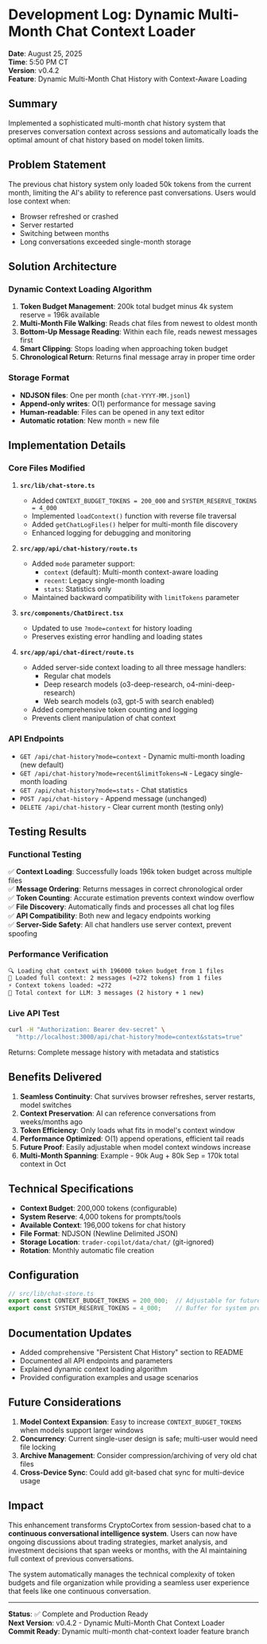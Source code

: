 # Development Log: Dynamic Multi-Month Chat Context Loader

**Date**: August 25, 2025  
**Time**: 5:50 PM CT  
**Version**: v0.4.2  
**Feature**: Dynamic Multi-Month Chat History with Context-Aware Loading

## Summary

Implemented a sophisticated multi-month chat history system that preserves conversation context across sessions and automatically loads the optimal amount of chat history based on model token limits.

## Problem Statement

The previous chat history system only loaded 50k tokens from the current month, limiting the AI's ability to reference past conversations. Users would lose context when:
- Browser refreshed or crashed
- Server restarted  
- Switching between months
- Long conversations exceeded single-month storage

## Solution Architecture

### Dynamic Context Loading Algorithm
1. **Token Budget Management**: 200k total budget minus 4k system reserve = 196k available
2. **Multi-Month File Walking**: Reads chat files from newest to oldest month
3. **Bottom-Up Message Reading**: Within each file, reads newest messages first
4. **Smart Clipping**: Stops loading when approaching token budget
5. **Chronological Return**: Returns final message array in proper time order

### Storage Format
- **NDJSON files**: One per month (`chat-YYYY-MM.jsonl`)
- **Append-only writes**: O(1) performance for message saving
- **Human-readable**: Files can be opened in any text editor
- **Automatic rotation**: New month = new file

## Implementation Details

### Core Files Modified
1. **`src/lib/chat-store.ts`**
   - Added `CONTEXT_BUDGET_TOKENS = 200_000` and `SYSTEM_RESERVE_TOKENS = 4_000`
   - Implemented `loadContext()` function with reverse file traversal
   - Added `getChatLogFiles()` helper for multi-month file discovery
   - Enhanced logging for debugging and monitoring

2. **`src/app/api/chat-history/route.ts`**
   - Added `mode` parameter support:
     - `context` (default): Multi-month context-aware loading
     - `recent`: Legacy single-month loading  
     - `stats`: Statistics only
   - Maintained backward compatibility with `limitTokens` parameter

3. **`src/components/ChatDirect.tsx`**
   - Updated to use `?mode=context` for history loading
   - Preserves existing error handling and loading states

4. **`src/app/api/chat-direct/route.ts`**
   - Added server-side context loading to all three message handlers:
     - Regular chat models
     - Deep research models (o3-deep-research, o4-mini-deep-research)
     - Web search models (o3, gpt-5 with search enabled)
   - Added comprehensive token counting and logging
   - Prevents client manipulation of chat context

### API Endpoints
- `GET /api/chat-history?mode=context` - Dynamic multi-month loading (new default)
- `GET /api/chat-history?mode=recent&limitTokens=N` - Legacy single-month loading
- `GET /api/chat-history?mode=stats` - Chat statistics
- `POST /api/chat-history` - Append message (unchanged)
- `DELETE /api/chat-history` - Clear current month (testing only)

## Testing Results

### Functional Testing
✅ **Context Loading**: Successfully loads 196k token budget across multiple files  
✅ **Message Ordering**: Returns messages in correct chronological order  
✅ **Token Counting**: Accurate estimation prevents context window overflow  
✅ **File Discovery**: Automatically finds and processes all chat log files  
✅ **API Compatibility**: Both new and legacy endpoints working  
✅ **Server-Side Safety**: All chat handlers use server context, prevent spoofing

### Performance Verification
```bash
🔍 Loading chat context with 196000 token budget from 1 files
📖 Loaded full context: 2 messages (≈272 tokens) from 1 files
⚡ Context tokens loaded: ≈272
💬 Total context for LLM: 3 messages (2 history + 1 new)
```

### Live API Test
```bash
curl -H "Authorization: Bearer dev-secret" \
  "http://localhost:3000/api/chat-history?mode=context&stats=true"
```
Returns: Complete message history with metadata and statistics

## Benefits Delivered

1. **Seamless Continuity**: Chat survives browser refreshes, server restarts, model switches
2. **Context Preservation**: AI can reference conversations from weeks/months ago  
3. **Token Efficiency**: Only loads what fits in model's context window
4. **Performance Optimized**: O(1) append operations, efficient tail reads
5. **Future Proof**: Easily adjustable when model context windows increase
6. **Multi-Month Spanning**: Example - 90k Aug + 80k Sep = 170k total context in Oct

## Technical Specifications

- **Context Budget**: 200,000 tokens (configurable)
- **System Reserve**: 4,000 tokens for prompts/tools
- **Available Context**: 196,000 tokens for chat history
- **File Format**: NDJSON (Newline Delimited JSON)
- **Storage Location**: `trader-copilot/data/chat/` (git-ignored)
- **Rotation**: Monthly automatic file creation

## Configuration

```typescript
// src/lib/chat-store.ts
export const CONTEXT_BUDGET_TOKENS = 200_000;  // Adjustable for future models
export const SYSTEM_RESERVE_TOKENS = 4_000;    // Buffer for system prompts
```

## Documentation Updates

- Added comprehensive "Persistent Chat History" section to README
- Documented all API endpoints and parameters  
- Explained dynamic context loading algorithm
- Provided configuration examples and usage scenarios

## Future Considerations

1. **Model Context Expansion**: Easy to increase `CONTEXT_BUDGET_TOKENS` when models support larger windows
2. **Concurrency**: Current single-user design is safe; multi-user would need file locking
3. **Archive Management**: Consider compression/archiving of very old chat files
4. **Cross-Device Sync**: Could add git-based chat sync for multi-device usage

## Impact

This enhancement transforms CryptoCortex from session-based chat to a **continuous conversational intelligence system**. Users can now have ongoing discussions about trading strategies, market analysis, and investment decisions that span weeks or months, with the AI maintaining full context of previous conversations.

The system automatically manages the technical complexity of token budgets and file organization while providing a seamless user experience that feels like one continuous conversation.

---

**Status**: ✅ Complete and Production Ready  
**Next Version**: v0.4.2 - Dynamic Multi-Month Chat Context Loader  
**Commit Ready**: Dynamic multi-month chat-context loader feature branch